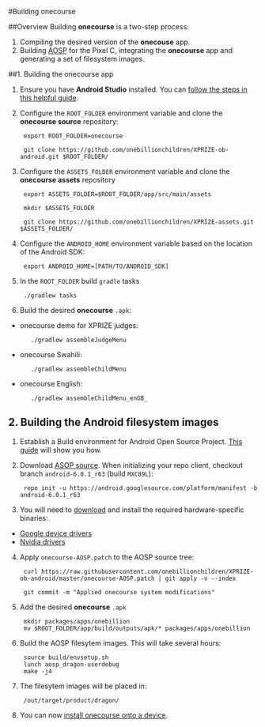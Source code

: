 #Building onecourse

##Overview
Building **onecourse** is a two-step process:


1. Compiling the desired version of the **onecouse** app.
2. Building [AOSP](https://source.android.com) for the Pixel C, integrating the **onecourse** app and generating a set of filesystem images.




##1. Building the onecourse app

1. Ensure you have **Android Studio** installed. You can [follow the steps in this helpful guide](https://developer.android.com/studio/install.html).

2. Configure the `ROOT_FOLDER` environment variable and clone the **onecourse source** repository:

        export ROOT_FOLDER=onecourse
        
        git clone https://github.com/onebillionchildren/XPRIZE-ob-android.git $ROOT_FOLDER/

3. Configure the `ASSETS_FOLDER` environment variable and clone the **onecourse assets** repository 

        export ASSETS_FOLDER=$ROOT_FOLDER/app/src/main/assets
        
        mkdir $ASSETS_FOLDER
        
        git clone https://github.com/onebillionchildren/XPRIZE-assets.git $ASSETS_FOLDER/

4. Configure the `ANDROID_HOME` environment variable based on the location of the Android SDK:

        export ANDROID_HOME=[PATH/TO/ANDROID_SDK]
        
5. In the `ROOT_FOLDER` build `gradle` tasks

        ./gradlew tasks

6. Build the desired **onecourse** `.apk`:
 - onecourse demo for XPRIZE judges:

          ./gradlew assembleJudgeMenu

 - onecourse Swahili:

          ./gradlew assembleChildMenu

 - onecourse English:

          ./gradlew assembleChildMenu_enGB_
        



## 2. Building the Android filesystem images


1. Establish a Build environment for Android Open Source Project. [This guide](https://source.android.com/source/initializing.html) will show you how.

2. Download [ASOP source](https://source.android.com/source/downloading.html). When initializing your repo client, checkout branch `android-6.0.1_r63` (build `MXC89L`):
        
        repo init -u https://android.googlesource.com/platform/manifest -b android-6.0.1_r63

3. You will need to [download](https://developers.google.com/android/drivers) and install the required hardware-specific binaries:
 - [Google device drivers](https://dl.google.com/dl/android/aosp/google_devices-dragon-mxc89l-5452d463.tgz)
 - [Nvidia drivers](https://dl.google.com/dl/android/aosp/nvidia-dragon-mxc89l-7dd0c758.tgz)

4. Apply `onecourse-AOSP.patch` to the AOSP source tree:

        curl https://raw.githubusercontent.com/onebillionchildren/XPRIZE-ob-android/master/onecourse-AOSP.patch | git apply -v --index
        
        git commit -m "Applied onecourse system modifications"

5. Add the desired **onecourse** `.apk`

        mkdir packages/apps/onebillion
        mv $ROOT_FOLDER/app/build/outputs/apk/* packages/apps/onebillion

6. Build the AOSP filesytem images. This will take several hours:

        source build/envsetup.sh
        lunch aosp_dragon-userdebug
        make -j4

7. The filesytem images will be placed in:

        /out/target/product/dragon/

8. You can now [install onecourse onto a device](https://github.com/onebillionchildren/XPRIZE-ob-android/blob/master/INSTALL.md).
